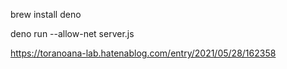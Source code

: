 
brew install deno

deno run --allow-net server.js

https://toranoana-lab.hatenablog.com/entry/2021/05/28/162358
